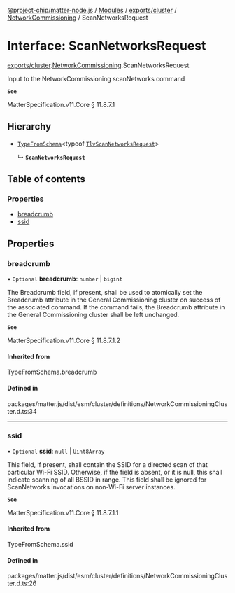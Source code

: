 [@project-chip/matter-node.js](../README.md) / [Modules](../modules.md) / [exports/cluster](../modules/exports_cluster.md) / [NetworkCommissioning](../modules/exports_cluster.NetworkCommissioning.md) / ScanNetworksRequest

# Interface: ScanNetworksRequest

[exports/cluster](../modules/exports_cluster.md).[NetworkCommissioning](../modules/exports_cluster.NetworkCommissioning.md).ScanNetworksRequest

Input to the NetworkCommissioning scanNetworks command

**`See`**

MatterSpecification.v11.Core § 11.8.7.1

## Hierarchy

- [`TypeFromSchema`](../modules/exports_tlv.md#typefromschema)\<typeof [`TlvScanNetworksRequest`](../modules/exports_cluster.NetworkCommissioning.md#tlvscannetworksrequest)\>

  ↳ **`ScanNetworksRequest`**

## Table of contents

### Properties

- [breadcrumb](exports_cluster.NetworkCommissioning.ScanNetworksRequest.md#breadcrumb)
- [ssid](exports_cluster.NetworkCommissioning.ScanNetworksRequest.md#ssid)

## Properties

### breadcrumb

• `Optional` **breadcrumb**: `number` \| `bigint`

The Breadcrumb field, if present, shall be used to atomically set the Breadcrumb attribute in the General
Commissioning cluster on success of the associated command. If the command fails, the Breadcrumb attribute
in the General Commissioning cluster shall be left unchanged.

**`See`**

MatterSpecification.v11.Core § 11.8.7.1.2

#### Inherited from

TypeFromSchema.breadcrumb

#### Defined in

packages/matter.js/dist/esm/cluster/definitions/NetworkCommissioningCluster.d.ts:34

___

### ssid

• `Optional` **ssid**: ``null`` \| `Uint8Array`

This field, if present, shall contain the SSID for a directed scan of that particular Wi-Fi SSID. Otherwise,
if the field is absent, or it is null, this shall indicate scanning of all BSSID in range. This field shall
be ignored for ScanNetworks invocations on non-Wi-Fi server instances.

**`See`**

MatterSpecification.v11.Core § 11.8.7.1.1

#### Inherited from

TypeFromSchema.ssid

#### Defined in

packages/matter.js/dist/esm/cluster/definitions/NetworkCommissioningCluster.d.ts:26

